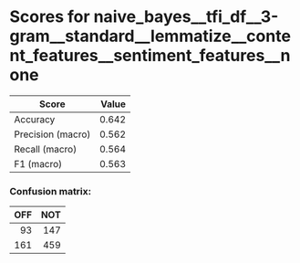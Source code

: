 # Scores for naive_bayes__tfi_df__3-gram__standard__lemmatize__content_features__sentiment_features__none
|      Score      |Value|
|-----------------|----:|
|Accuracy         |0.642|
|Precision (macro)|0.562|
|Recall (macro)   |0.564|
|F1 (macro)       |0.563|

### Confusion matrix:
|OFF|NOT|
|--:|--:|
| 93|147|
|161|459|
